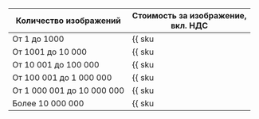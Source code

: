 | Количество изображений | Стоимость за изображение,<br/>вкл. НДС |
| --- | --- |
| От 1 до 1000                | {{ sku|RUB|security_deck.dspm.scanned.image.v1|string }} |
| От 1001 до 10 000           | {{ sku|RUB|security_deck.dspm.scanned.image.v1|pricingRate.1000|string }} |
| От 10 001 до 100 000        | {{ sku|RUB|security_deck.dspm.scanned.image.v1|pricingRate.10000|string }} |
| От 100 001 до 1 000 000     | {{ sku|RUB|security_deck.dspm.scanned.image.v1|pricingRate.100000|string }} |
| От 1 000 001 до 10 000 000  | {{ sku|RUB|security_deck.dspm.scanned.image.v1|pricingRate.1000000|string }} |
| Более 10 000 000            | {{ sku|RUB|security_deck.dspm.scanned.image.v1|pricingRate.10000000|string }} |